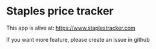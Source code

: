 # Staples price tracker

This app is alive at: https://www.staplestracker.com

If you want more feature, please create an issue in github